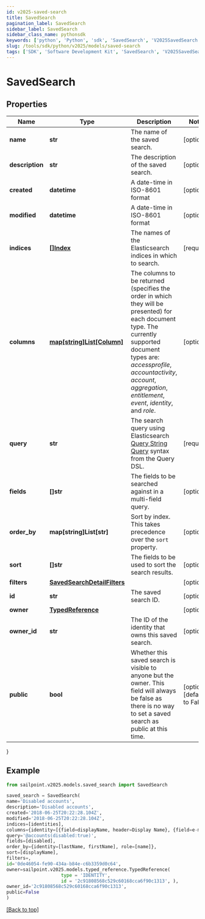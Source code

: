 ```yaml
---
id: v2025-saved-search
title: SavedSearch
pagination_label: SavedSearch
sidebar_label: SavedSearch
sidebar_class_name: pythonsdk
keywords: ['python', 'Python', 'sdk', 'SavedSearch', 'V2025SavedSearch']
slug: /tools/sdk/python/v2025/models/saved-search
tags: ['SDK', 'Software Development Kit', 'SavedSearch', 'V2025SavedSearch']
---
```


# SavedSearch

## Properties

| Name | Type | Description | Notes |
| --- | --- | --- | --- |
| **name** | **str** | The name of the saved search. | [optional] |
| **description** | **str** | The description of the saved search. | [optional] |
| **created** | **datetime** | A date-time in ISO-8601 format | [optional] |
| **modified** | **datetime** | A date-time in ISO-8601 format | [optional] |
| **indices** | [**[]Index**](index) | The names of the Elasticsearch indices in which to search. | [required] |
| **columns** | [**map[string]List[Column]**](https://docs.python.org/3/tutorial/datastructures.html#more-on-lists) | The columns to be returned (specifies the order in which they will be presented) for each document type. The currently supported document types are: _accessprofile_, _accountactivity_, _account_, _aggregation_, _entitlement_, _event_, _identity_, and _role_. | [optional] |
| **query** | **str** | The search query using Elasticsearch [Query String Query](https://www.elastic.co/guide/en/elasticsearch/reference/5.2/query-dsl-query-string-query.html#query-string) syntax from the Query DSL. | [required] |
| **fields** | **[]str** | The fields to be searched against in a multi-field query. | [optional] |
| **order_by** | **map[string]List[str]** | Sort by index. This takes precedence over the `sort` property. | [optional] |
| **sort** | **[]str** | The fields to be used to sort the search results. | [optional] |
| **filters** | [**SavedSearchDetailFilters**](saved-search-detail-filters) |  | [optional] |
| **id** | **str** | The saved search ID. | [optional] |
| **owner** | [**TypedReference**](typed-reference) |  | [optional] |
| **owner_id** | **str** | The ID of the identity that owns this saved search. | [optional] |
| **public** | **bool** | Whether this saved search is visible to anyone but the owner. This field will always be false as there is no way to set a saved search as public at this time. | [optional] [default to False] |

}

## Example

```python
from sailpoint.v2025.models.saved_search import SavedSearch

saved_search = SavedSearch(
name='Disabled accounts',
description='Disabled accounts',
created='2018-06-25T20:22:28.104Z',
modified='2018-06-25T20:22:28.104Z',
indices=[identities],
columns={identity=[{field=displayName, header=Display Name}, {field=e-mail, header=Work Email}]},
query='@accounts(disabled:true)',
fields=[disabled],
order_by={identity=[lastName, firstName], role=[name]},
sort=[displayName],
filters=,
id='0de46054-fe90-434a-b84e-c6b3359d0c64',
owner=sailpoint.v2025.models.typed_reference.TypedReference(
                    type = 'IDENTITY',
                    id = '2c91808568c529c60168cca6f90c1313', ),
owner_id='2c91808568c529c60168cca6f90c1313',
public=False
)

```

[[Back to top]](#)
